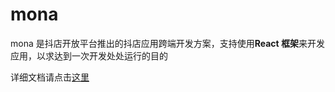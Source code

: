 # mona

mona 是抖店开放平台推出的抖店应用跨端开发方案，支持使用**React 框架**来开发应用，以求达到一次开发处处运行的目的

详细文档请点击[这里](https://op.jinritemai.com/docs/mona-docs/1169/2708)
